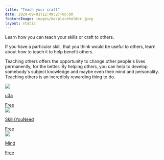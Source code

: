 ```yaml
---
title: "Teach your craft"
date: 2020-09-01T12:49:27+06:00
featureImage: images/ma/placeholder.jpeg
layout: static
---
```


Learn how you can teach your skills or craft to others.

If you have a particular skill, that you think would be useful to others, learn about how to teach it to help benefit others.

Teaching others offers the opportunity to change other people's lives permanently, for the better. By helping others, you can help to develop somebody's subject knowledge and maybe even their mind and personality. Teaching others is an incredibly rewarding thing to do.

<a class="ma-link" href="https://www.u3a.org.uk/index.php"><div class="ma-card ma-card-Community"><div class="ma-icon"><img src ="/images/Icon-check - community - opacity.svg"/></div><div class="ma-name"><p>u3a</p></div><div class="ma-paid-text"><span>Free</span></div></div></a><a class="ma-link" href="https://www.skillsyouneed.com/learn/teaching-skills.html"><div class="ma-card ma-card-Community"><div class="ma-icon"><img src ="/images/Icon-check - community - opacity.svg"/></div><div class="ma-name"><p>SkillsYouNeed</p></div><div class="ma-paid-text"><span>Free</span></div></div></a><a class="ma-link" href="https://www.mind.org.uk/information-support/drugs-and-treatments/peer-support/about-peer-support/"><div class="ma-card ma-card-Community"><div class="ma-icon"><img src ="/images/Icon-check - community - opacity.svg"/></div><div class="ma-name"><p>Mind</p></div><div class="ma-paid-text"><span>Free</span></div></div></a>  

<br/><br/>






